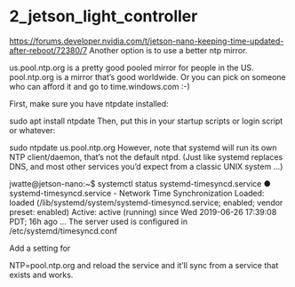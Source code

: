 # 2_jetson_light_controller

https://forums.developer.nvidia.com/t/jetson-nano-keeping-time-updated-after-reboot/72380/7
Another option is to use a better ntp mirror.

us.pool.ntp.org is a pretty good pooled mirror for people in the US.
pool.ntp.org is a mirror that’s good worldwide.
Or you can pick on someone who can afford it and go to time.windows.com :-)

First, make sure you have ntpdate installed:

sudo apt install ntpdate
Then, put this in your startup scripts or login script or whatever:

sudo ntpdate us.pool.ntp.org
However, note that systemd will run its own NTP client/daemon, that’s not the default ntpd. (Just like systemd replaces DNS, and most other services you’d expect from a classic UNIX system …)

jwatte@jetson-nano:~$ systemctl status systemd-timesyncd.service
● systemd-timesyncd.service - Network Time Synchronization
   Loaded: loaded (/lib/systemd/system/systemd-timesyncd.service; enabled; vendor preset: enabled)
   Active: active (running) since Wed 2019-06-26 17:39:08 PDT; 16h ago
...
The server used is configured in /etc/systemd/timesyncd.conf

Add a setting for

NTP=pool.ntp.org
and reload the service and it’ll sync from a service that exists and works.
